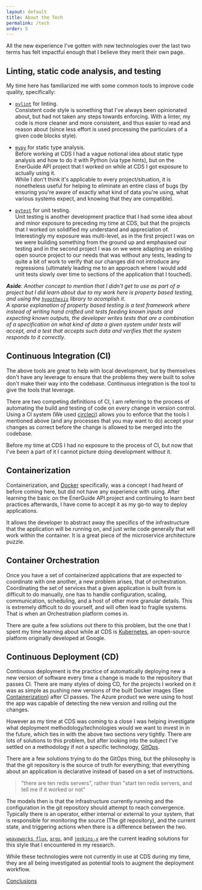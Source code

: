 ```yaml
---
layout: default
title: About the Tech
permalink: /tech
order: 5
---
```


All the new experience I've gotten with new technologies over the last two terms has felt impactful enough that I believe they merit their own page.

## Linting, static code analysis, and testing  
My time here has familiarized me with some common tools to improve code quality, specifically:
* [`pylint`](https://www.pylint.org/) for linting.  
Consistent code style is something that I've always been opinionated about, but had not taken any steps towards enforcing. With a linter, my code is more cleaner and more consistent, and thus easier to read and reason about (since less effort is used processing the particulars of a given code blocks style).

* [`mypy`](http://mypy-lang.org/) for static type analysis.  
Before working at CDS I had a vague notional idea about static type analysis and how to do it with Python (via type hints), but on the EnerGuide API project that I worked on while at CDS I got exposure to actually using it.  
While I don't think it's applicable to every project/situation, it is nonetheless useful for helping to eliminate an entire class of bugs (by ensuring you're aware of exactly what kind of data you're using, what various systems expect, and knowing that they are compatible).

* [`pytest`](https://docs.pytest.org/en/latest/) for unit testing.  
Unit testing is another development practice that I had some idea about and minor exposure to preceding my time at CDS, but that the projects that I worked on solidified my understand and appreciation of.  
Interestingly my exposure was multi-level, as in the first project I was on we were building something from the ground up and emphasised our testing and in the second project I was on we were adapting an existing open source project to our needs that was without any tests, leading to quite a bit of work to verify that our changes did not introduce any regressions (ultimately leading me to an approach where I would add unit tests slowly over time to sections of the application that I touched).

_**Aside**: Another concept to mention that I didn't get to use as part of a project but I did learn about due to my work here is property based testing, and using the [`hypothesis`](https://hypothesis.works/) library to acomplish it.  
A sparse explanation of property based testing is a test framework where instead of writing hand crafted unit tests feeding known inputs and expecting known outputs, the developer writes tests that are a combination of a specification on what kind of data a given system under tests will accept, and a test that accepts such data and verifies that the system responds to it correctly._

## Continuous Integration (CI)
The above tools are great to help with local development, but by themselves don't have any leverage to ensure that the problems they were built to solve don't make their way into the codebase. Continuous integration is the tool to give the tools that leverage.

There are two competing definitions of CI, I am referring to the process of automating the build and testing of code on every change in version control. Using a CI system (We used [circleci](https://circleci.com/)) allows you to enforce that the tools I mentioned above (and any processes that you may want to do) accept your changes as correct before the change is allowed to be merged into the codebase.

Before my time at CDS I had no exposure to the process of CI, but now that I've been a part of it I cannot picture doing development without it.

## Containerization
Containerization, and [Docker](https://www.docker.com/) specifically, was a concept I had heard of before coming here, but did not have any experience with using. After learning the basic on the EnerGuide API project and continuing to learn best practices afterwards, I have come to accept it as my go-to way to deploy applications.

It allows the developer to abstract away the specifics of the infrastructure that the application will be running on, and just write code generally that will work within the container. It is a great piece of the microservice architecture puzzle.

## Container Orchestration
Once you have a set of containerized applications that are expected to coordinate with one another, a new problem arises, that of orchestration. Coordinating the set of services that a given application is built from is difficult to do manually, one has to handle configuration, scaling, communication, scheduling, and a host of other more granular details. This is extremely difficult to do yourself, and will often lead to fragile systems. That is when an Orchestration platform comes in.

There are quite a few solutions out there to this problem, but the one that I spent my time learning about while at CDS is [Kubernetes](https://kubernetes.io/), an open-source platform originally developed at Google.

## Continuous Deployment (CD)

Continuous deployment is the practice of automatically deploying new a new version of software every time a change is made to the repository that passes CI. There are many styles of doing CD, for the projects I worked on it was as simple as pushing new versions of the built Docker images (See [Containerization](#containerization)) after CI passes. The Azure product we were using to host the app was capable of detecting the new version and rolling out the changes.

However as my time at CDS was coming to a close I was helping investigate what deployment methodology/technologies would we want to invest in in the future, which ties in with the above two sections very tightly. There are lots of solutions to this problem, but after looking into the subject I've settled on a methodology if not a specific technology, [GitOps](https://www.weave.works/blog/gitops-operations-by-pull-request).

There are a few solutions trying to do the GitOps thing, but the philosophy is that the git repository is the source of truth for everything; that everything about an application is declarative instead of based on a set of instructions.
> "there are ten redis servers", rather than  "start ten redis servers, and tell me if it worked or not"

The models then is that the infrastructure currently running and the configuration in the git repository should attempt to reach convergence. Typically there is an operator, either internal or external to your system, that is responsible for monitoring the source (The git repository), and the current state, and triggering actions when there is a difference between the two.

[`weaveworks flux`](https://github.com/argoproj), [`argo`](https://github.com/argoproj/argo), and [`jenkins-x`](https://jenkins.io/projects/jenkins-x/) are the current leading solutions for this style that I encountered in my research.

While these technologies were not currently in use at CDS during my time, they are all being investigated as potential tools to augment the deployment workflow.

<div class="next-page">
    <a class="next-page-link" href="conclusions">Conclusions</a>
</div>
